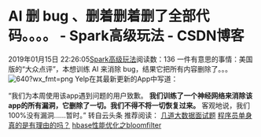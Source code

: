 # AI 删 bug 、删着删着删了全部代码。。。。 - Spark高级玩法 - CSDN博客
2019年01月15日 22:26:05[Spark高级玩法](https://me.csdn.net/rlnLo2pNEfx9c)阅读数：136
一件有意思的事情：美国版的“大众点评”，本想训练 AI 来消除 bug，结果它把所有内容删除了。。。
![640?wx_fmt=png](https://ss.csdn.net/p?https://mmbiz.qpic.cn/mmbiz_png/tJ5NYyM9MHBDUWaIdmiaMRL3kEiaEGSXeNeULZ8sRnQOhHBnn8eo9TgGItdatxCiculTeia6ouHibfLGia1HEgdTo19w/640?wx_fmt=png)
Yelp在其最新更新的App中写道：
> 
“我们为本周使用该app遇到问题的用户致歉。
**我们训练了一个神经网络来消除该app的所有漏洞，它删除了一切。我们不得不将一切恢复过来。**
客观地说，我们100%没有漏洞......暂时。”
转自云头条
推荐阅读：
[几道大数据面试题](http://mp.weixin.qq.com/s?__biz=MzA3MDY0NTMxOQ==&mid=2247486221&idx=1&sn=cb24def038d68a2cfe57e487e7cd444e&chksm=9f38e825a84f6133172b3adf8b547ac04db9e1b79a85c6182a4dafdf47b083a220f3694ecc4a&scene=21#wechat_redirect)
[程序员单身真的是有理由的吗？](https://blog.csdn.net/csdnsevenn/article/details/85497854)
[hbase性能优化之bloomfilter](http://mp.weixin.qq.com/s?__biz=MzA3MDY0NTMxOQ==&mid=2247486205&idx=1&sn=7128133390ea11c9f7b22116a1230142&chksm=9f38e9d5a84f60c3df9388bb2142f81175c4ac04b51ab1bc55561aca9bc507ebbc914b2b98ec&scene=21#wechat_redirect)
